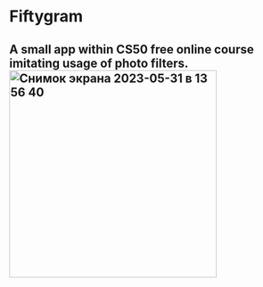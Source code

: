 # Fiftygram

## A small app within CS50 free online course imitating usage of photo filters.<img width="372" alt="Снимок экрана 2023-05-31 в 13 56 40" src="https://github.com/yur4kur/Fiftygram/assets/105720427/8afab2d6-7ce2-4895-94ea-1eb02c0cfeb0">
